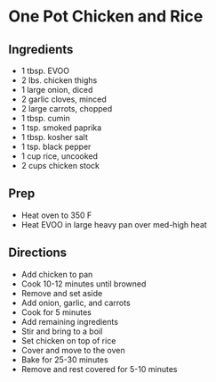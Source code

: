 # One Pot Chicken and Rice

## Ingredients

- 1 tbsp. EVOO
- 2 lbs. chicken thighs
- 1 large onion, diced
- 2 garlic cloves, minced
- 2 large carrots, chopped
- 1 tbsp. cumin
- 1 tsp. smoked paprika
- 1 tbsp. kosher salt
- 1 tsp. black pepper
- 1 cup rice, uncooked
- 2 cups chicken stock

## Prep

- Heat oven to 350 F
- Heat EVOO in large heavy pan over med-high heat

## Directions

- Add chicken to pan
- Cook 10-12 minutes until browned
- Remove and set aside
- Add onion, garlic, and carrots
- Cook for 5 minutes
- Add remaining ingredients
- Stir and bring to a boil
- Set chicken on top of rice
- Cover and move to the oven
- Bake for 25-30 minutes
- Remove and rest covered for 5-10 minutes
